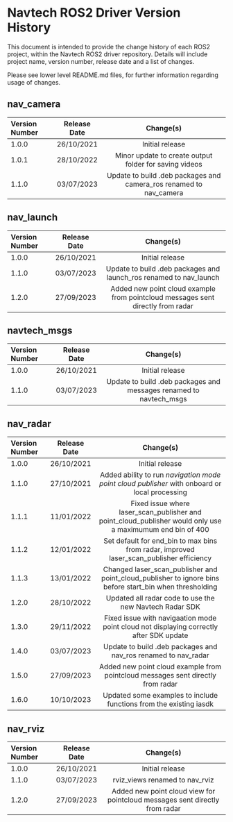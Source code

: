 # Navtech ROS2 Driver Version History

This document is intended to provide the change history of each ROS2 project, within the Navtech ROS2 driver repository. Details will include project name, version number, release date and a list of changes.

Please see lower level README.md files, for further information regarding usage of changes.

## nav_camera

| Version Number           | Release Date          | Change(s)                                                                         |
| :----------------------- | :-------------------: | :-------------------------------------------------------------------------------: |
| 1.0.0                    | 26/10/2021            | Initial release                                                                   |
| 1.0.1                    | 28/10/2022            | Minor update to create output folder for saving videos                            |
| 1.1.0                    | 03/07/2023            | Update to build .deb packages and camera_ros renamed to nav_camera                |

## nav_launch

| Version Number           | Release Date          | Change(s)                                                                         |
| :----------------------- | :-------------------: | :-------------------------------------------------------------------------------: |
| 1.0.0                    | 26/10/2021            | Initial release                                                                   |
| 1.1.0                    | 03/07/2023            | Update to build .deb packages and launch_ros renamed to nav_launch                |
| 1.2.0                    | 27/09/2023            | Added new point cloud example from pointcloud messages sent directly from radar   |

## navtech_msgs

| Version Number           | Release Date          | Change(s)                                                                         |
| :----------------------- | :-------------------: | :-------------------------------------------------------------------------------: |
| 1.0.0                    | 26/10/2021            | Initial release                                                                   |
| 1.1.0                    | 03/07/2023            | Update to build .deb packages and messages renamed to navtech_msgs                |

## nav_radar

| Version Number           | Release Date          | Change(s)                                                                         |
| :----------------------- | :-------------------: | :-------------------------------------------------------------------------------: |
| 1.0.0                    | 26/10/2021            | Initial release                                                                   |
| 1.1.0                    | 27/10/2021            | Added ability to run *navigation mode point cloud publisher* with onboard or local processing|
| 1.1.1                    | 11/01/2022            | Fixed issue where laser_scan_publisher and point_cloud_publisher would only use a maximumum end bin of 400|
| 1.1.2                    | 12/01/2022            | Set default for end_bin to max bins from radar, improved laser_scan_publisher efficiency|
| 1.1.3                    | 13/01/2022            | Changed laser_scan_publisher and point_cloud_publisher to ignore bins before start_bin when thresholding|
| 1.2.0                    | 28/10/2022            | Updated all radar code to use the new Navtech Radar SDK                           |
| 1.3.0                    | 29/11/2022            | Fixed issue with navigaation mode point cloud not displaying correctly after SDK update|
| 1.4.0                    | 03/07/2023            | Update to build .deb packages and nav_ros renamed to nav_radar                    |
| 1.5.0                    | 27/09/2023            | Added new point cloud example from pointcloud messages sent directly from radar   |
| 1.6.0                    | 10/10/2023            | Updated some examples to include functions from the existing iasdk                |

## nav_rviz

| Version Number           | Release Date          | Change(s)                                                                         |
| :----------------------- | :-------------------: | :-------------------------------------------------------------------------------: |
| 1.0.0                    | 26/10/2021            | Initial release                                                                   |
| 1.1.0                    | 03/07/2023            | rviz_views renamed to nav_rviz                                                    |
| 1.2.0                    | 27/09/2023            | Added new point cloud view for pointcloud messages sent directly from radar       |